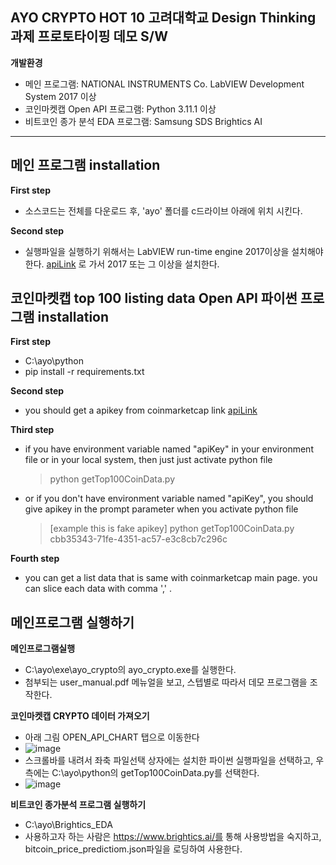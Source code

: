 ## AYO CRYPTO HOT 10 고려대학교 Design Thinking 과제 프로토타이핑 데모 S/W

__개발환경__
- 메인 프로그램: NATIONAL INSTRUMENTS Co. LabVIEW Development System 2017 이상
- 코인마켓캡 Open API 프로그램: Python 3.11.1 이상
- 비트코인 종가 분석 EDA 프로그램: Samsung SDS Brightics AI

---
## 메인 프로그램 installation
__First step__
- 소스코드는 전체를 다운로드 후, 'ayo' 폴더를 c드라이브 아래에 위치 시킨다.

__Second step__
- 실행파일을 실행하기 위해서는 LabVIEW run-time engine 2017이상을 설치해야 한다. 
[apiLink](https://www.ni.com/ko-kr/support/downloads/software-products/download.labview-runtime.html#460613) 로 가서 2017 또는 그 이상을 설치한다.  

## 코인마켓캡 top 100 listing data Open API 파이썬 프로그램 installation
__First step__
- C:\ayo\python
- pip install -r requirements.txt

__Second step__
- you should get a apikey from coinmarketcap link [apiLink](https://coinmarketcap.com/api/)

__Third step__
- if you have environment variable named "apiKey" in your environment file or in your local system, then just just activate python file

    > python getTop100CoinData.py
- or if you don't have environment variable named "apiKey", you should give apikey in the prompt parameter when you activate python file  

    > [example this is fake apikey] python getTop100CoinData.py cbb35343-71fe-4351-ac57-e3c8cb7c296c
    
__Fourth step__

- you can get a list data that is same with coinmarketcap main page. you can slice each data with comma ',' . 


## 메인프로그램 실행하기
__메인프로그램실행__
- C:\ayo\exe\ayo_crypto의 ayo_crypto.exe를 실행한다.
- 첨부되는 user_manual.pdf 메뉴얼을 보고, 스텝별로 따라서 데모 프로그램을 조작한다.

__코인마켓캡 CRYPTO 데이터 가져오기__
- 아래 그림 OPEN_API_CHART 탭으로 이동한다
- ![image](https://user-images.githubusercontent.com/120719360/208230287-40dace09-8a2e-40a6-afb4-f7825e3718ce.png)
- 스크롤바를 내려서 좌축 파일선택 상자에는 설치한 파이썬 실행파일을 선택하고, 우측에는 C:\ayo\python의 getTop100CoinData.py를 선택한다. 
- ![image](https://user-images.githubusercontent.com/120719360/208230420-88bd3f9f-7e1e-490f-b97b-2df524fd194e.png)

__비트코인 종가분석 프로그램 실행하기__
- C:\ayo\Brightics_EDA
- 사용하고자 하는 사람은 https://www.brightics.ai/를 통해 사용방법을 숙지하고, bitcoin_price_predictiom.json파일을 로딩하여 사용한다. 

